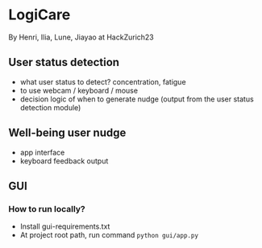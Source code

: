 # LogiCare

By Henri, Ilia, Lune, Jiayao at HackZurich23

## User status detection

* what user status to detect? concentration, fatigue
* to use webcam / keyboard / mouse
* decision logic of when to generate nudge (output from the user status detection module)

## Well-being user nudge

* app interface
* keyboard feedback output

## GUI
### How to run locally?
* Install gui-requirements.txt
* At project root path, run command `python gui/app.py`